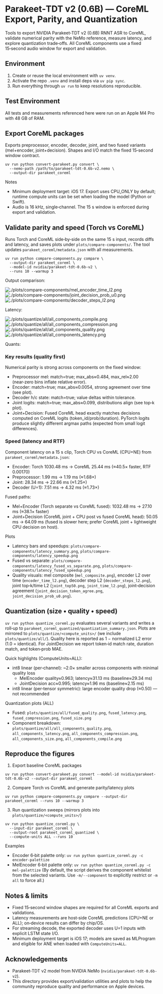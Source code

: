 # Parakeet‑TDT v2 (0.6B) — CoreML Export, Parity, and Quantization

Tools to export NVIDIA Parakeet‑TDT v2 (0.6B) RNNT ASR to CoreML, validate numerical parity with the NeMo reference, measure latency, and explore quantization trade‑offs. All CoreML components use a fixed 15‑second audio window for export and validation.

## Environment

1. Create or reuse the local environment with `uv venv`.
2. Activate the repo `.venv` and install deps via `uv pip sync`.
3. Run everything through `uv run` to keep resolutions reproducible.

## Test Environment

All tests and measurements referenced here were run on an Apple M4 Pro with 48 GB of RAM.

## Export CoreML packages

Exports preprocessor, encoder, decoder, joint, and two fused variants (mel+encoder, joint+decision). Shapes and I/O match the fixed 15‑second window contract.

```
uv run python convert-parakeet.py convert \
  --nemo-path /path/to/parakeet-tdt-0.6b-v2.nemo \
  --output-dir parakeet_coreml
```

Notes
- Minimum deployment target: iOS 17. Export uses CPU_ONLY by default; runtime compute units can be set when loading the model (Python or Swift).
- Audio is 16 kHz, single‑channel. The 15 s window is enforced during export and validation.

## Validate parity and speed (Torch vs CoreML)

Runs Torch and CoreML side‑by‑side on the same 15 s input, records diffs and latency, and saves plots under `plots/compare-components/`. The tool updates `parakeet_coreml/metadata.json` with all measurements.

```
uv run python compare-components.py compare \
  --output-dir parakeet_coreml \
  --model-id nvidia/parakeet-tdt-0.6b-v2 \
  --runs 10 --warmup 3
```

Output comparison:

![./plots/compare-components/mel_encoder_time_l2.png](./plots/compare-components/mel_encoder_time_l2.png)
![./plots/compare-components/joint_decision_prob_u0.png](./plots/compare-components/joint_decision_prob_u0.png)
![./plots/compare-components/decoder_steps_l2.png](./plots/compare-components/decoder_steps_l2.png)

Latency:

![./plots/quantize/all/all_components_compile.png](./plots/quantize/all/all_components_compile.png)
![./plots/quantize/all/all_components_compression.png](./plots/quantize/all/all_components_compression.png)
![./plots/quantize/all/all_components_quality.png](./plots/quantize/all/all_components_quality.png)
![./plots/quantize/all/all_components_latency.png](./plots/quantize/all/all_components_latency.png)


Quants:



### Key results (quality first)

Numerical parity is strong across components on the fixed window:
- Preprocessor mel: match=true; max_abs≈0.484, max_rel≈2.00 (near‑zero bins inflate relative error).
- Encoder: match=true; max_abs≈0.0054, strong agreement over time (see plot).
- Decoder h/c state: match=true; value deltas within tolerance.
- Joint logits: match=true; max_abs≈0.099, distributions align (see top‑k plot).
- Joint+Decision: Fused CoreML head exactly matches decisions computed on CoreML logits (token_id/prob/duration). PyTorch logits produce slightly different argmax paths (expected from small logit differences).

### Speed (latency and RTF)

Component latency on a 15 s clip, Torch CPU vs CoreML (CPU+NE) from `parakeet_coreml/metadata.json`:
- Encoder: Torch 1030.48 ms → CoreML 25.44 ms (≈40.5× faster, RTF 0.00170)
- Preprocessor: 1.99 ms → 1.19 ms (≈1.68×)
- Joint: 28.34 ms → 22.66 ms (≈1.25×)
- Decoder (U=1): 7.51 ms → 4.32 ms (≈1.73×)

Fused paths:
- Mel+Encoder (Torch separate vs CoreML fused): 1032.48 ms → 27.10 ms (≈38.1× faster)
- Joint+Decision (CoreML joint + CPU post vs fused CoreML head): 50.05 ms → 64.09 ms (fused is slower here; prefer CoreML joint + lightweight CPU decision on host).

Plots
- Latency bars and speedups: `plots/compare-components/latency_summary.png`, `plots/compare-components/latency_speedup.png`
- Fused vs separate: `plots/compare-components/latency_fused_vs_separate.png`, `plots/compare-components/latency_fused_speedup.png`
- Quality visuals: mel composite (`mel_composite.png`), encoder L2 over time (`encoder_time_l2.png`), decoder step L2 (`decoder_steps_l2.png`), joint top‑k/time L2 (`joint_top50.png`, `joint_time_l2.png`), joint‑decision agreement (`joint_decision_token_agree.png`, `joint_decision_prob_u0.png`).

## Quantization (size • quality • speed)

`uv run python quantize_coreml.py` evaluates several variants and writes a roll‑up to `parakeet_coreml_quantized/quantization_summary.json`. Plots are mirrored to `plots/quantize/<compute_units>/` (we include `plots/quantize/all/`). Quality here is reported as 1 − normalized L2 error (1.0 = identical). For JointDecision we report token‑id match rate, duration match, and token‑prob MAE.

Quick highlights (ComputeUnits=ALL):
- int8 linear (per‑channel): ~2.0× smaller across components with minimal quality loss
  - MelEncoder quality≈0.963; latency≈31.13 ms (baseline≈29.34 ms)
  - JointDecision acc≈0.995; latency≈1.96 ms (baseline≈2.15 ms)
- int8 linear (per‑tensor symmetric): large encoder quality drop (≈0.50) — not recommended

Quantization plots (ALL)
- Fused: `plots/quantize/all/fused_quality.png`, `fused_latency.png`, `fused_compression.png`, `fused_size.png`
- Component breakdown: `plots/quantize/all/all_components_quality.png`, `all_components_latency.png`, `all_components_compression.png`, `all_components_size.png`, `all_components_compile.png`

## Reproduce the figures

1) Export baseline CoreML packages
```
uv run python convert-parakeet.py convert --model-id nvidia/parakeet-tdt-0.6b-v2 --output-dir parakeet_coreml
```

2) Compare Torch vs CoreML and generate parity/latency plots
```
uv run python compare-components.py compare --output-dir parakeet_coreml --runs 10 --warmup 3
```

3) Run quantization sweeps (mirrors plots into `plots/quantize/<compute_units>/`)
```
uv run python quantize_coreml.py \
  --input-dir parakeet_coreml \
  --output-root parakeet_coreml_quantized \
  --compute-units ALL --runs 10
```

Examples
- Encoder 6‑bit palette only:
  `uv run python quantize_coreml.py -c encoder-palettize`
- MelEncoder 6‑bit palette only:
  `uv run python quantize_coreml.py -c mel-palettize`
  (By default, the script derives the component whitelist from the selected
  variants. Use `-m/--component` to explicitly restrict or `-m all` to force all.)

## Notes & limits

- Fixed 15‑second window shapes are required for all CoreML exports and validations.
- Latency measurements are host‑side CoreML predictions (CPU+NE or ALL); on‑device results can differ by chip/OS.
- For streaming decode, the exported decoder uses U=1 inputs with explicit LSTM state I/O.
- Minimum deployment target is iOS 17; models are saved as MLProgram and eligible for ANE when loaded with `ComputeUnits=ALL`.

## Acknowledgements

- Parakeet‑TDT v2 model from NVIDIA NeMo (`nvidia/parakeet-tdt-0.6b-v2`).
- This directory provides export/validation utilities and plots to help the community reproduce quality and performance on Apple devices.

